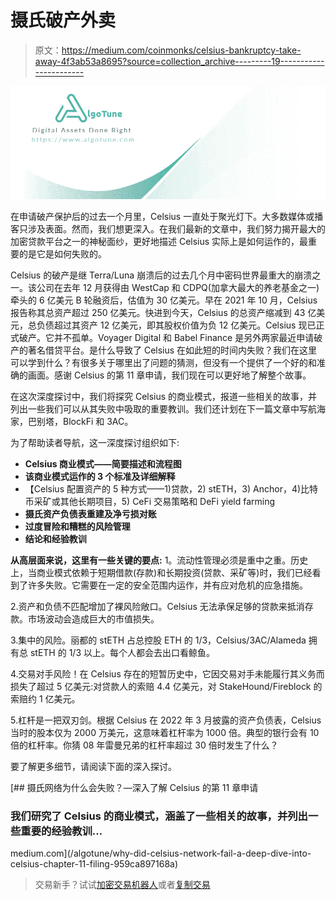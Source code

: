 # 摄氏破产外卖

> 原文：<https://medium.com/coinmonks/celsius-bankruptcy-take-away-4f3ab53a8695?source=collection_archive---------19----------------------->

![](img/bfb7877f33ddb77afb1616368b396fbb.png)

在申请破产保护后的过去一个月里，Celsius 一直处于聚光灯下。大多数媒体或播客只涉及表面。然而，我们想更深入。在我们最新的文章中，我们努力揭开最大的加密贷款平台之一的神秘面纱，更好地描述 Celsius 实际上是如何运作的，最重要的是它是如何失败的。

Celsius 的破产是继 Terra/Luna 崩溃后的过去几个月中密码世界最重大的崩溃之一。该公司在去年 12 月获得由 WestCap 和 CDPQ(加拿大最大的养老基金之一)牵头的 6 亿美元 B 轮融资后，估值为 30 亿美元。早在 2021 年 10 月，Celsius 报告称其总资产超过 250 亿美元。快进到今天，Celsius 的总资产缩减到 43 亿美元，总负债超过其资产 12 亿美元，即其股权价值为负 12 亿美元。Celsius 现已正式破产。它并不孤单。Voyager Digital 和 Babel Finance 是另外两家最近申请破产的著名借贷平台。是什么导致了 Celsius 在如此短的时间内失败？我们在这里可以学到什么？有很多关于哪里出了问题的猜测，但没有一个提供了一个好的和准确的画面。感谢 Celsius 的第 11 章申请，我们现在可以更好地了解整个故事。

在这次深度探讨中，我们将探究 Celsius 的商业模式，报道一些相关的故事，并列出一些我们可以从其失败中吸取的重要教训。我们还计划在下一篇文章中写航海家，巴别塔，BlockFi 和 3AC。

为了帮助读者导航，这一深度探讨组织如下:

*   **Celsius 商业模式——简要描述和流程图**
*   **该商业模式运作的 3 个标准及详细解释**
*   【Celsius 配置资产的 5 种方式——1)贷款，2) stETH，3) Anchor，4)比特币采矿或其他长期项目，5) CeFi 交易策略和 DeFi yield farming
*   **摄氏资产负债表重建及净亏损对账**
*   **过度冒险和糟糕的风险管理**
*   **结论和经验教训**

**从高层面来说，这里有一些关键的要点:** 1。流动性管理必须是重中之重。历史上，当商业模式依赖于短期借款(存款)和长期投资(贷款、采矿等)时，我们已经看到了许多失败。它需要在一定的安全范围内运作，并有应对危机的应急措施。

2.资产和负债不匹配增加了裸风险敞口。Celsius 无法承保足够的贷款来抵消存款。市场波动会造成巨大的市值损失。

3.集中的风险。丽都的 stETH 占总控股 ETH 的 1/3，Celsius/3AC/Alameda 拥有总 stETH 的 1/3 以上。每个人都会去出口看鲸鱼。

4.交易对手风险！在 Celsius 存在的短暂历史中，它因交易对手未能履行其义务而损失了超过 5 亿美元:对贷款人的索赔 4.4 亿美元，对 StakeHound/Fireblock 的索赔约 1 亿美元。

5.杠杆是一把双刃剑。根据 Celsius 在 2022 年 3 月披露的资产负债表，Celsius 当时的股本仅为 2000 万美元，这意味着杠杆率为 1000 倍。典型的银行会有 10 倍的杠杆率。你猜 08 年雷曼兄弟的杠杆率超过 30 倍时发生了什么？

要了解更多细节，请阅读下面的深入探讨。

[](/algotune/why-did-celsius-network-fail-a-deep-dive-into-celsius-chapter-11-filing-959ca897168a) [## 摄氏网络为什么会失败？—深入了解 Celsius 的第 11 章申请

### 我们研究了 Celsius 的商业模式，涵盖了一些相关的故事，并列出一些重要的经验教训…

medium.com](/algotune/why-did-celsius-network-fail-a-deep-dive-into-celsius-chapter-11-filing-959ca897168a) 

> 交易新手？试试[加密交易机器人](/coinmonks/crypto-trading-bot-c2ffce8acb2a)或者[复制交易](/coinmonks/top-10-crypto-copy-trading-platforms-for-beginners-d0c37c7d698c)